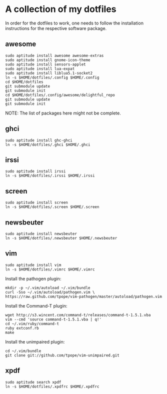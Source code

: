 A collection of my dotfiles
===========================

In order for the dotfiles to work, one needs to follow the installation
instructions for the respective software package.

awesome
-------

    sudo aptitude install awesome awesome-extras
    sudo aptitude install gnome-icon-theme
    sudo aptitude install sensors-applet
    sudo aptitude install lua-expat
    sudo aptitude install liblua5.1-socket2
    ln -s $HOME/dotfiles/.config $HOME/.config
    cd $HOME/dotfiles
    git submodule update
    git submodule init
    cd $HOME/dotfiles/.config/awesome/delightful_repo
    git submodule update
    git submodule init

NOTE: The list of packages here might not be complete.

ghci
----

    sudo aptitude install ghc-ghci
    ln -s $HOME/dotfiles/.ghci $HOME/.ghci

irssi
-----

    sudo aptitude install irssi
    ln -s $HOME/dotfiles/.irssi $HOME/.irssi

screen
------

    sudo aptitude install screen
    ln -s $HOME/dotfiles/.screen $HOME/.screen

newsbeuter
----------

    sudo aptitude install newsbeuter
    ln -s $HOME/dotfiles/.newsbeuter $HOME/.newsbeuter

vim
---

    sudo aptitude install vim
    ln -s $HOME/dotfiles/.vimrc $HOME/.vimrc

Install the pathogen plugin:

    mkdir -p ~/.vim/autoload ~/.vim/bundle
    curl -Sso ~/.vim/autoload/pathogen.vim \
	https://raw.github.com/tpope/vim-pathogen/master/autoload/pathogen.vim

Install the Command-T plugin:

    wget http://s3.wincent.com/command-t/releases/command-t-1.5.1.vba
    vim --cmd 'source command-t-1.5.1.vba | q!'
    cd ~/.vim/ruby/command-t
    ruby extconf.rb
    make

Install the unimpaired plugin:

    cd ~/.vim/bundle
    git clone git://github.com/tpope/vim-unimpaired.git

xpdf
----

    sudo aptitude search xpdf
    ln -s $HOME/dotfiles/.xpdfrc $HOME/.xpdfrc

